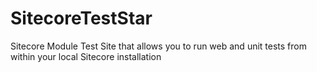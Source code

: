 SitecoreTestStar
================

Sitecore Module Test Site that allows you to run web and unit tests from within your local Sitecore installation
